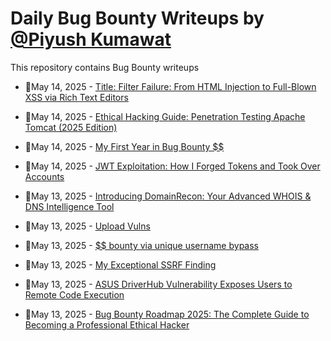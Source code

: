 # Daily Bug Bounty Writeups by [@Piyush Kumawat](https://twitter.com/piyush_supiy) 
This repository contains Bug Bounty writeups

<!-- BLOG-POST-LIST:START -->
 - 💯May 14, 2025 - [Title: Filter Failure: From HTML Injection to Full-Blown XSS via Rich Text Editors](https://infosecwriteups.com/title-filter-failure-from-html-injection-to-full-blown-xss-via-rich-text-editors-af6809e248b4?source=rss------bug_bounty-5) 

 - 💯May 14, 2025 - [Ethical Hacking Guide: Penetration Testing Apache Tomcat &lpar;2025 Edition&rpar;](https://medium.com/@verylazytech/ethical-hacking-guide-penetration-testing-apache-tomcat-2025-edition-01dc367f070c?source=rss------bug_bounty-5) 

 - 💯May 14, 2025 - [My First Year in Bug Bounty $$](https://infosecwriteups.com/my-first-year-in-bug-bounty-9c87e0b68ac4?source=rss------bug_bounty-5) 

 - 💯May 14, 2025 - [JWT Exploitation: How I Forged Tokens and Took Over Accounts](https://infosecwriteups.com/jwt-exploitation-how-i-forged-tokens-and-took-over-accounts-2e7ab1cf4df8?source=rss------bug_bounty-5) 

 - 💯May 13, 2025 - [Introducing DomainRecon: Your Advanced WHOIS &amp; DNS Intelligence Tool](https://medium.com/@N0aziXss/introducing-domainrecon-your-advanced-whois-dns-intelligence-tool-9e2dc63ae774?source=rss------bug_bounty-5) 

 - 💯May 13, 2025 - [Upload Vulns](https://medium.com/@julius.grosserode.19/upload-vulns-3c139f507b28?source=rss------bug_bounty-5) 

 - 💯May 13, 2025 - [$$ bounty via unique username bypass](https://medium.com/legionhunters/bounty-via-unique-username-bypass-26f2c76f5ee7?source=rss------bug_bounty-5) 

 - 💯May 13, 2025 - [My Exceptional SSRF Finding](https://medium.com/@nocley/my-exceptional-ssrf-finding-73e8039e3a22?source=rss------bug_bounty-5) 

 - 💯May 13, 2025 - [ASUS DriverHub Vulnerability Exposes Users to Remote Code Execution](https://wiretor.medium.com/asus-driverhub-vulnerability-exposes-users-to-remote-code-execution-1f924851eeac?source=rss------bug_bounty-5) 

 - 💯May 13, 2025 - [Bug Bounty Roadmap 2025: The Complete Guide to Becoming a Professional Ethical Hacker](https://medium.com/@jiniyaasma8/bug-bounty-roadmap-2025-the-complete-guide-to-becoming-a-professional-ethical-hacker-a6ff0abc69ef?source=rss------bug_bounty-5) 
<!-- BLOG-POST-LIST:END -->

